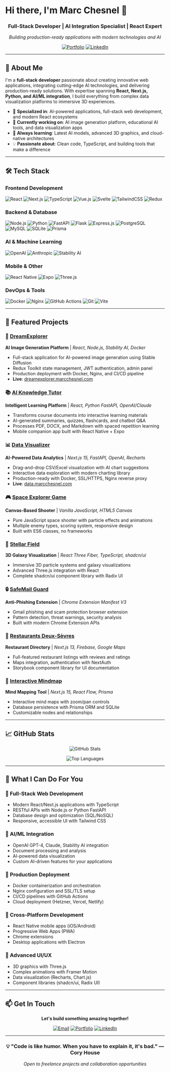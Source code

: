 # Hi there, I'm Marc Chesnel 👋

<div align="center">

### Full-Stack Developer | AI Integration Specialist | React Expert

*Building production-ready applications with modern technologies and AI*

[![Portfolio](https://img.shields.io/badge/Portfolio-marcchesnel.com-blue?style=for-the-badge)](https://marcchesnel.com)
[![LinkedIn](https://img.shields.io/badge/LinkedIn-Connect-0077B5?style=for-the-badge&logo=linkedin)](https://linkedin.com/in/marcchesnel)

</div>

---

## 🚀 About Me

I'm a **full-stack developer** passionate about creating innovative web applications, integrating cutting-edge AI technologies, and delivering production-ready solutions. With expertise spanning **React, Next.js, Python, and AI/ML integration**, I build everything from complex data visualization platforms to immersive 3D experiences.

- 🎯 **Specialized in**: AI-powered applications, full-stack web development, and modern React ecosystems
- 🔭 **Currently working on**: AI image generation platform, educational AI tools, and data visualization apps
- 🌱 **Always learning**: Latest AI models, advanced 3D graphics, and cloud-native architectures
- 💡 **Passionate about**: Clean code, TypeScript, and building tools that make a difference

---

## 🛠️ Tech Stack

### Frontend Development
![React](https://img.shields.io/badge/React-20232A?style=for-the-badge&logo=react&logoColor=61DAFB)
![Next.js](https://img.shields.io/badge/Next.js-000000?style=for-the-badge&logo=next.js&logoColor=white)
![TypeScript](https://img.shields.io/badge/TypeScript-007ACC?style=for-the-badge&logo=typescript&logoColor=white)
![Vue.js](https://img.shields.io/badge/Vue.js-4FC08D?style=for-the-badge&logo=vue.js&logoColor=white)
![Svelte](https://img.shields.io/badge/Svelte-FF3E00?style=for-the-badge&logo=svelte&logoColor=white)
![TailwindCSS](https://img.shields.io/badge/Tailwind_CSS-38B2AC?style=for-the-badge&logo=tailwind-css&logoColor=white)
![Redux](https://img.shields.io/badge/Redux-593D88?style=for-the-badge&logo=redux&logoColor=white)

### Backend & Database
![Node.js](https://img.shields.io/badge/Node.js-43853D?style=for-the-badge&logo=node.js&logoColor=white)
![Python](https://img.shields.io/badge/Python-3776AB?style=for-the-badge&logo=python&logoColor=white)
![FastAPI](https://img.shields.io/badge/FastAPI-009688?style=for-the-badge&logo=fastapi&logoColor=white)
![Flask](https://img.shields.io/badge/Flask-000000?style=for-the-badge&logo=flask&logoColor=white)
![Express.js](https://img.shields.io/badge/Express.js-404D59?style=for-the-badge)
![PostgreSQL](https://img.shields.io/badge/PostgreSQL-316192?style=for-the-badge&logo=postgresql&logoColor=white)
![MySQL](https://img.shields.io/badge/MySQL-00000F?style=for-the-badge&logo=mysql&logoColor=white)
![SQLite](https://img.shields.io/badge/SQLite-07405E?style=for-the-badge&logo=sqlite&logoColor=white)
![Prisma](https://img.shields.io/badge/Prisma-2D3748?style=for-the-badge&logo=prisma&logoColor=white)

### AI & Machine Learning
![OpenAI](https://img.shields.io/badge/OpenAI-412991?style=for-the-badge&logo=openai&logoColor=white)
![Anthropic](https://img.shields.io/badge/Anthropic_Claude-191919?style=for-the-badge)
![Stability AI](https://img.shields.io/badge/Stability_AI-000000?style=for-the-badge)

### Mobile & Other
![React Native](https://img.shields.io/badge/React_Native-20232A?style=for-the-badge&logo=react&logoColor=61DAFB)
![Expo](https://img.shields.io/badge/Expo-000020?style=for-the-badge&logo=expo&logoColor=white)
![Three.js](https://img.shields.io/badge/Three.js-000000?style=for-the-badge&logo=three.js&logoColor=white)

### DevOps & Tools
![Docker](https://img.shields.io/badge/Docker-2496ED?style=for-the-badge&logo=docker&logoColor=white)
![Nginx](https://img.shields.io/badge/Nginx-009639?style=for-the-badge&logo=nginx&logoColor=white)
![GitHub Actions](https://img.shields.io/badge/GitHub_Actions-2088FF?style=for-the-badge&logo=github-actions&logoColor=white)
![Git](https://img.shields.io/badge/Git-F05032?style=for-the-badge&logo=git&logoColor=white)
![Vite](https://img.shields.io/badge/Vite-646CFF?style=for-the-badge&logo=vite&logoColor=white)

---

## 🎨 Featured Projects

### 🤖 [DreamExplorer](https://github.com/marcchesnel/dreamexplorer)
**AI Image Generation Platform** | *React, Node.js, Stability AI, Docker*
- Full-stack application for AI-powered image generation using Stable Diffusion
- Redux Toolkit state management, JWT authentication, admin panel
- Production deployment with Docker, Nginx, and CI/CD pipeline
- **Live**: [dreamexplorer.marcchesnel.com](https://dreamexplorer.marcchesnel.com)

### 📚 [AI Knowledge Tutor](https://github.com/marcchesnel/ai-knowledge-tutor)
**Intelligent Learning Platform** | *React, Python FastAPI, OpenAI/Claude*
- Transforms course documents into interactive learning materials
- AI-generated summaries, quizzes, flashcards, and chatbot Q&A
- Processes PDF, DOCX, and Markdown with spaced repetition learning
- Mobile companion app built with React Native + Expo

### 📊 [Data Visualizer](https://github.com/marcchesnel/data-visualizer)
**AI-Powered Data Analytics** | *Next.js 15, FastAPI, OpenAI, Recharts*
- Drag-and-drop CSV/Excel visualization with AI chart suggestions
- Interactive data exploration with modern charting library
- Production-ready with Docker, SSL/HTTPS, Nginx reverse proxy
- **Live**: [data.marcchesnel.com](https://data.marcchesnel.com)

### 🎮 [Space Explorer Game](https://github.com/marcchesnel/vanilla-js-game)
**Canvas-Based Shooter** | *Vanilla JavaScript, HTML5 Canvas*
- Pure JavaScript space shooter with particle effects and animations
- Multiple enemy types, scoring system, responsive design
- Built with ES6 classes, no frameworks

### 🌌 [Stellar Field](https://github.com/marcchesnel/stellar-field)
**3D Galaxy Visualization** | *React Three Fiber, TypeScript, shadcn/ui*
- Immersive 3D particle systems and galaxy visualizations
- Advanced Three.js integration with React
- Complete shadcn/ui component library with Radix UI

### 🔒 [SafeMail Guard](https://github.com/marcchesnel/chrome-extension-anti-scam)
**Anti-Phishing Extension** | *Chrome Extension Manifest V3*
- Gmail phishing and scam protection browser extension
- Pattern detection, threat warnings, security analysis
- Built with modern Chrome Extension APIs

### 🍴 [Restaurants Deux-Sèvres](https://github.com/marcchesnel/restaurants-deux-sevres)
**Restaurant Directory** | *Next.js 13, Firebase, Google Maps*
- Full-featured restaurant listings with reviews and ratings
- Maps integration, authentication with NextAuth
- Storybook component library for UI documentation

### 🧠 [Interactive Mindmap](https://github.com/marcchesnel/mindmap)
**Mind Mapping Tool** | *Next.js 15, React Flow, Prisma*
- Interactive mind maps with zoom/pan controls
- Database persistence with Prisma ORM and SQLite
- Customizable nodes and relationships

---

## 📈 GitHub Stats

<div align="center">

![GitHub Stats](https://github-readme-stats.vercel.app/api?username=marcchesnel&show_icons=true&theme=radical&hide_border=true)

![Top Languages](https://github-readme-stats.vercel.app/api/top-langs/?username=marcchesnel&layout=compact&theme=radical&hide_border=true&langs_count=8)

</div>

---

## 💼 What I Can Do For You

### 🎯 Full-Stack Web Development
- Modern React/Next.js applications with TypeScript
- RESTful APIs with Node.js or Python FastAPI
- Database design and optimization (SQL/NoSQL)
- Responsive, accessible UI with Tailwind CSS

### 🤖 AI/ML Integration
- OpenAI GPT-4, Claude, Stability AI integration
- Document processing and analysis
- AI-powered data visualization
- Custom AI-driven features for your applications

### 🚀 Production Deployment
- Docker containerization and orchestration
- Nginx configuration and SSL/TLS setup
- CI/CD pipelines with GitHub Actions
- Cloud deployment (Hetzner, Vercel, Netlify)

### 📱 Cross-Platform Development
- React Native mobile apps (iOS/Android)
- Progressive Web Apps (PWA)
- Chrome extensions
- Desktop applications with Electron

### 🎨 Advanced UI/UX
- 3D graphics with Three.js
- Complex animations with Framer Motion
- Data visualization (Recharts, Chart.js)
- Component libraries (shadcn/ui, Radix UI)

---

## 📫 Get In Touch

<div align="center">

**Let's build something amazing together!**

[![Email](https://img.shields.io/badge/Email-marc%40chesnel.com-red?style=for-the-badge&logo=gmail)](mailto:marc@chesnel.com)
[![Portfolio](https://img.shields.io/badge/Portfolio-marcchesnel.com-blue?style=for-the-badge&logo=google-chrome)](https://marcchesnel.com)
[![LinkedIn](https://img.shields.io/badge/LinkedIn-Marc_Chesnel-0077B5?style=for-the-badge&logo=linkedin)](https://linkedin.com/in/marcchesnel)

</div>

---

<div align="center">

### 💡 "Code is like humor. When you have to explain it, it's bad." — Cory House

*Open to freelance projects and collaboration opportunities*

</div>

